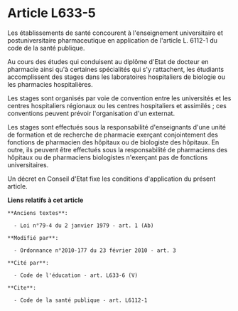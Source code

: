 # Article L633-5

Les établissements de santé concourent à l'enseignement universitaire et postuniversitaire pharmaceutique en application de
l'article L. 6112-1 du code de la santé publique. 

Au cours des études qui conduisent au diplôme d'Etat de docteur en pharmacie ainsi qu'à certaines spécialités qui s'y
rattachent, les étudiants accomplissent des stages dans les laboratoires hospitaliers de biologie ou les pharmacies
hospitalières. 

Les stages sont organisés par voie de convention entre les universités et les centres hospitaliers régionaux ou les centres
hospitaliers et assimilés ; ces conventions peuvent prévoir l'organisation d'un externat. 

Les stages sont effectués sous la responsabilité d'enseignants d'une unité de formation et de recherche de pharmacie exerçant
conjointement des fonctions de pharmacien des hôpitaux ou de biologiste des hôpitaux. En outre, ils peuvent être effectués
sous la responsabilité de pharmaciens des hôpitaux ou de pharmaciens biologistes n'exerçant pas de fonctions universitaires. 

Un décret en Conseil d'Etat fixe les conditions d'application du présent article.

**Liens relatifs à cet article**

	**Anciens textes**:

	  - Loi n°79-4 du 2 janvier 1979 - art. 1 (Ab)

	**Modifié par**:

	  - Ordonnance n°2010-177 du 23 février 2010 - art. 3

	**Cité par**:

	  - Code de l'éducation - art. L633-6 (V)

	**Cite**:

	  - Code de la santé publique - art. L6112-1
